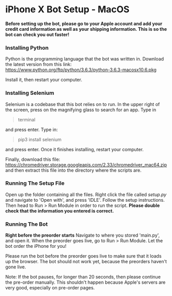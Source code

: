 # iPhone X Bot Setup - MacOS
**Before setting up the bot, please go to your Apple account and add your credit card information as well as your shipping information. This is so the bot can check you out faster!**

### Installing Python
Python is the programming language that the bot was written in.
Download the latest version from this link: https://www.python.org/ftp/python/3.6.3/python-3.6.3-macosx10.6.pkg

Install it, then restart your computer.

### Installing Selenium
Selenium is a codebase that this bot relies on to run. In the upper right of the screen, press on the magnifying glass to search for an app. Type in
> terminal

and press enter. Type in:
> pip3 install selenium

and press enter. Once it finishes installing, restart your computer.

Finally, download this file: https://chromedriver.storage.googleapis.com/2.33/chromedriver_mac64.zip
and then extract this file into the directory where the scripts are.

### Running The Setup File
Open up the folder containing all the files. Right click the file called *setup.py* and navigate to 'Open with', and press 'IDLE'. Follow the setup instructions. Then head to Run > Run Module in order to run the script. **Please double check that the information you entered is correct.**

### Running The Bot
**Right before the preorder starts** Navigate to where you stored 'main.py', and open it. When the preorder goes live, go to Run > Run Module. Let the bot order the iPhone for you!

Please run the bot before the preorder goes live to make sure that it loads up the browser. The bot should not work yet, because the preorders haven't gone live.

Note: If the bot pauses, for longer than 20 seconds, then please continue the pre-order manually. This shouldn't happen because Apple's servers are very good, especially on pre-order pages.
